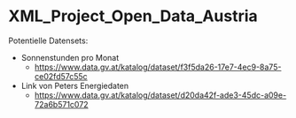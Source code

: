 # XML_Project_Open_Data_Austria
Potentielle Datensets:

- Sonnenstunden pro Monat
  - https://www.data.gv.at/katalog/dataset/f3f5da26-17e7-4ec9-8a75-ce02fd57c55c
- Link von Peters Energiedaten
  - https://www.data.gv.at/katalog/dataset/d20da42f-ade3-45dc-a09e-72a6b571c072
